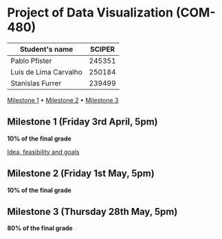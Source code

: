 # Project of Data Visualization (COM-480)

| Student's name        | SCIPER |
| --------------------- | ------ |
| Pablo Pfister         | 245351 |
| Luis de Lima Carvalho | 250184 |
| Stanislas Furrer      | 239499 |

[Milestone 1](#milestone-1-friday-3rd-april-5pm) • [Milestone 2](#milestone-2-friday-1st-may-5pm) • [Milestone 3](#milestone-3-thursday-28th-may-5pm)

## Milestone 1 (Friday 3rd April, 5pm)

**10% of the final grade**

[Idea, feasibility and goals](reports/milestone1.md)

## Milestone 2 (Friday 1st May, 5pm)

**10% of the final grade**




## Milestone 3 (Thursday 28th May, 5pm)

**80% of the final grade**
